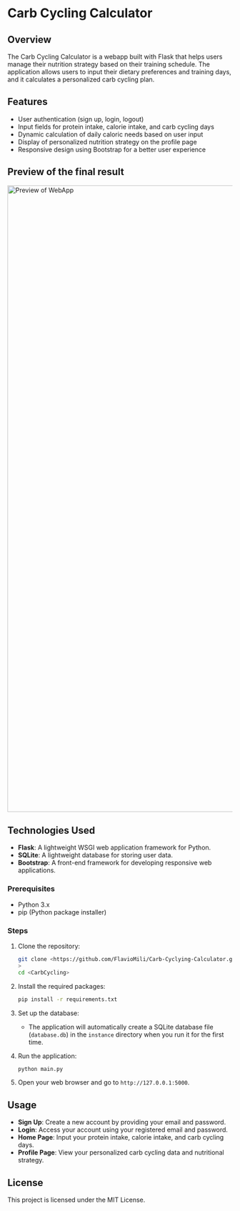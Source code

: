 # Carb Cycling Calculator

## Overview
The Carb Cycling Calculator is a webapp built with Flask that helps users manage their nutrition strategy based on their training schedule. The application allows users to input their dietary preferences and training days, and it calculates a personalized carb cycling plan.

## Features
- User authentication (sign up, login, logout)
- Input fields for protein intake, calorie intake, and carb cycling days
- Dynamic calculation of daily caloric needs based on user input
- Display of personalized nutrition strategy on the profile page
- Responsive design using Bootstrap for a better user experience

## Preview of the final result
<img width="1403" alt="Preview of WebApp" src="https://github.com/user-attachments/assets/c55a62a0-0f8f-4a5e-a9d0-23ac5eca47dd">


## Technologies Used
- **Flask**: A lightweight WSGI web application framework for Python.
- **SQLite**: A lightweight database for storing user data.
- **Bootstrap**: A front-end framework for developing responsive web applications.

### Prerequisites
- Python 3.x
- pip (Python package installer)

### Steps
1. Clone the repository:
   ```bash
   git clone <https://github.com/FlavioMili/Carb-Cyclying-Calculator.git
   >
   cd <CarbCycling>
   ```

2. Install the required packages:
   ```bash
   pip install -r requirements.txt
   ```

3. Set up the database:
   - The application will automatically create a SQLite database file (`database.db`) in the `instance` directory when you run it for the first time.

4. Run the application:
   ```bash
   python main.py
   ```

5. Open your web browser and go to `http://127.0.0.1:5000`.

## Usage
- **Sign Up**: Create a new account by providing your email and password.
- **Login**: Access your account using your registered email and password.
- **Home Page**: Input your protein intake, calorie intake, and carb cycling days.
- **Profile Page**: View your personalized carb cycling data and nutritional strategy.

## License
This project is licensed under the MIT License.


